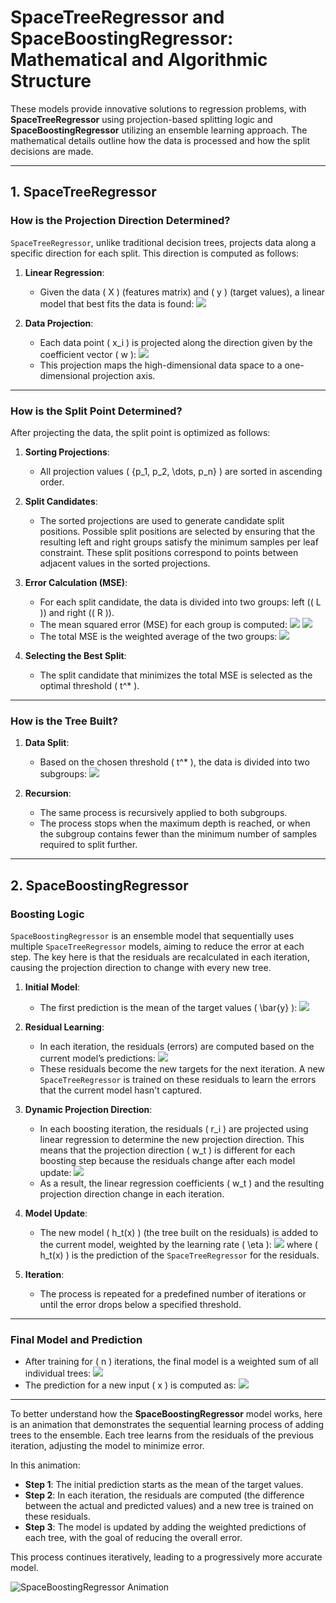 # **SpaceTreeRegressor and SpaceBoostingRegressor: Mathematical and Algorithmic Structure**

These models provide innovative solutions to regression problems, with **SpaceTreeRegressor** using projection-based splitting logic and **SpaceBoostingRegressor** utilizing an ensemble learning approach. The mathematical details outline how the data is processed and how the split decisions are made.

---

## **1. SpaceTreeRegressor**

### **How is the Projection Direction Determined?**

`SpaceTreeRegressor`, unlike traditional decision trees, projects data along a specific direction for each split. This direction is computed as follows:

1. **Linear Regression**:
   - Given the data \( X \) (features matrix) and \( y \) (target values), a linear model that best fits the data is found:
     <img src="https://latex.codecogs.com/gif.latex?%5Chat%7By%7D%20%3D%20X%20%5Ccdot%20w" />

2. **Data Projection**:
   - Each data point \( x_i \) is projected along the direction given by the coefficient vector \( w \):
     <img src="https://latex.codecogs.com/gif.latex?p_i%20%3D%20x_i%20%5Ccdot%20w" />
   - This projection maps the high-dimensional data space to a one-dimensional projection axis.

---

### **How is the Split Point Determined?**

After projecting the data, the split point is optimized as follows:

1. **Sorting Projections**:
   - All projection values \( \{p_1, p_2, \dots, p_n\} \) are sorted in ascending order.

2. **Split Candidates**:
   - The sorted projections are used to generate candidate split positions. Possible split positions are selected by ensuring that the resulting left and right groups satisfy the minimum samples per leaf constraint. These split positions correspond to points between adjacent values in the sorted projections.

3. **Error Calculation (MSE)**:
   - For each split candidate, the data is divided into two groups: left (\( L \)) and right (\( R \)).
   - The mean squared error (MSE) for each group is computed:
     <img src="https://latex.codecogs.com/gif.latex?%5Ctext%7BMSE%7D_L%20%3D%20%5Cfrac%7B1%7D%7B%7CL%7C%7D%20%5Csum%5Fi%20%5Cin%20L%20(y_i%20-%20%5Cbar%7By%7D_L)%5E2" />
     <img src="https://latex.codecogs.com/gif.latex?%5Ctext%7BMSE%7D_R%20%3D%20%5Cfrac%7B1%7D%7B%7CR%7C%7D%20%5Csum%5Fi%20%5Cin%20R%20(y_i%20-%20%5Cbar%7By%7D_R)%5E2" />
   - The total MSE is the weighted average of the two groups:
     <img src="https://latex.codecogs.com/gif.latex?%5Ctext%7BTotal%20MSE%7D%20%3D%20%5Cfrac%7B%7CL%7C%7D%7Bn%7D%20%5Ctext%7BMSE%7D_L%20%2B%20%5Cfrac%7B%7CR%7C%7D%7Bn%7D%20%5Ctext%7BMSE%7D_R" />

4. **Selecting the Best Split**:
   - The split candidate that minimizes the total MSE is selected as the optimal threshold \( t^* \).

---

### **How is the Tree Built?**

1. **Data Split**:
   - Based on the chosen threshold \( t^* \), the data is divided into two subgroups:
     <img src="https://latex.codecogs.com/gif.latex?L%20%3D%20%5Cleft%20%7Bi%20%7C%20p_i%20%5Cleq%20t%5E%2A%20%5Cright%20%7D%20%5Cquad%20%5Ctext%20and%20%5Cquad%20R%20%3D%20%5Cleft%20%7Bi%20%7C%20p_i%20%3E%20t%5E%2A%20%5Cright%20%7D" />

2. **Recursion**:
   - The same process is recursively applied to both subgroups.
   - The process stops when the maximum depth is reached, or when the subgroup contains fewer than the minimum number of samples required to split further.

---

## **2. SpaceBoostingRegressor**

### **Boosting Logic**

`SpaceBoostingRegressor` is an ensemble model that sequentially uses multiple `SpaceTreeRegressor` models, aiming to reduce the error at each step. The key here is that the residuals are recalculated in each iteration, causing the projection direction to change with every new tree.

1. **Initial Model**:
   - The first prediction is the mean of the target values \( \bar{y} \):
     <img src="https://latex.codecogs.com/gif.latex?f_0(x)%20%3D%20%5Cbar%7By%7D" />

2. **Residual Learning**:
   - In each iteration, the residuals (errors) are computed based on the current model’s predictions:
     <img src="https://latex.codecogs.com/gif.latex?r_i%20%3D%20y_i%20-%20f_t(x_i)" />
   - These residuals become the new targets for the next iteration. A new `SpaceTreeRegressor` is trained on these residuals to learn the errors that the current model hasn't captured.

3. **Dynamic Projection Direction**:
   - In each boosting iteration, the residuals \( r_i \) are projected using linear regression to determine the new projection direction. This means that the projection direction \( w_t \) is different for each boosting step because the residuals change after each model update:
     <img src="https://latex.codecogs.com/gif.latex?p_i%20%3D%20x_i%20%5Ccdot%20w_t" />
   - As a result, the linear regression coefficients \( w_t \) and the resulting projection direction change in each iteration.

4. **Model Update**:
   - The new model \( h_t(x) \) (the tree built on the residuals) is added to the current model, weighted by the learning rate \( \eta \):
     <img src="https://latex.codecogs.com/gif.latex?f_%7Bt%2B1%7D(x)%20%3D%20f_t(x)%20%2B%20%5Ceta%20h_t(x)" />
     where \( h_t(x) \) is the prediction of the `SpaceTreeRegressor` for the residuals.

5. **Iteration**:
   - The process is repeated for a predefined number of iterations or until the error drops below a specified threshold.

---

### **Final Model and Prediction**

- After training for \( n \) iterations, the final model is a weighted sum of all individual trees:
  <img src="https://latex.codecogs.com/gif.latex?f(x)%20%3D%20f_0(x)%20%2B%20%5Ceta%20%5Csum_%7Bt%3D1%7D%5En%20h_t(x)" />
- The prediction for a new input \( x \) is computed as:
  <img src="https://latex.codecogs.com/gif.latex?%5Chat%7By%7D(x)%20%3D%20f(x)" />

---

To better understand how the **SpaceBoostingRegressor** model works, here is an animation that demonstrates the sequential learning process of adding trees to the ensemble. Each tree learns from the residuals of the previous iteration, adjusting the model to minimize error.

In this animation:
- **Step 1**: The initial prediction starts as the mean of the target values.
- **Step 2**: In each iteration, the residuals are computed (the difference between the actual and predicted values) and a new tree is trained on these residuals.
- **Step 3**: The model is updated by adding the weighted predictions of each tree, with the goal of reducing the overall error.

This process continues iteratively, leading to a progressively more accurate model.

![SpaceBoostingRegressor Animation](./utils/tree_animation.gif)
